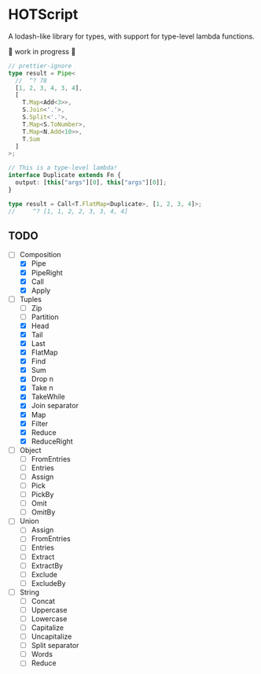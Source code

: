 # HOTScript

A lodash-like library for types, with support for type-level lambda functions.

🚧 work in progress 🚧

```ts
// prettier-ignore
type result = Pipe<
  //  ^? 78
  [1, 2, 3, 4, 3, 4],
  [
    T.Map<Add<3>>,
    S.Join<'.'>,
    S.Split<'.'>,
    T.Map<S.ToNumber>,
    T.Map<N.Add<10>>,
    T.Sum
  ]
>;

// This is a type-level lambda!
interface Duplicate extends Fn {
  output: [this["args"][0], this["args"][0]];
}

type result = Call<T.FlatMap<Duplicate>, [1, 2, 3, 4]>;
//     ^? [1, 1, 2, 2, 3, 3, 4, 4]
```

## TODO

- [ ] Composition
  - [x] Pipe
  - [x] PipeRight
  - [x] Call
  - [x] Apply
- [ ] Tuples
  - [ ] Zip
  - [ ] Partition
  - [x] Head
  - [x] Tail
  - [x] Last
  - [x] FlatMap
  - [x] Find
  - [x] Sum
  - [x] Drop n
  - [x] Take n
  - [x] TakeWhile
  - [x] Join separator
  - [x] Map
  - [x] Filter
  - [x] Reduce
  - [x] ReduceRight
- [ ] Object
  - [ ] FromEntries
  - [ ] Entries
  - [ ] Assign
  - [ ] Pick
  - [ ] PickBy
  - [ ] Omit
  - [ ] OmitBy
- [ ] Union
  - [ ] Assign
  - [ ] FromEntries
  - [ ] Entries
  - [ ] Extract
  - [ ] ExtractBy
  - [ ] Exclude
  - [ ] ExcludeBy
- [ ] String
  - [ ] Concat
  - [ ] Uppercase
  - [ ] Lowercase
  - [ ] Capitalize
  - [ ] Uncapitalize
  - [ ] Split separator
  - [ ] Words
  - [ ] Reduce

